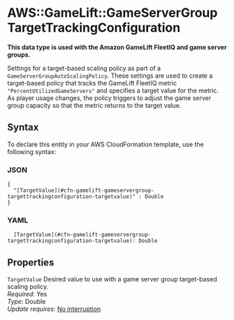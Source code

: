 # AWS::GameLift::GameServerGroup TargetTrackingConfiguration<a name="aws-properties-gamelift-gameservergroup-targettrackingconfiguration"></a>

 **This data type is used with the Amazon GameLift FleetIQ and game server groups\.** 

Settings for a target\-based scaling policy as part of a `GameServerGroupAutoScalingPolicy`\. These settings are used to create a target\-based policy that tracks the GameLift FleetIQ metric `"PercentUtilizedGameServers"` and specifies a target value for the metric\. As player usage changes, the policy triggers to adjust the game server group capacity so that the metric returns to the target value\. 

## Syntax<a name="aws-properties-gamelift-gameservergroup-targettrackingconfiguration-syntax"></a>

To declare this entity in your AWS CloudFormation template, use the following syntax:

### JSON<a name="aws-properties-gamelift-gameservergroup-targettrackingconfiguration-syntax.json"></a>

```
{
  "[TargetValue](#cfn-gamelift-gameservergroup-targettrackingconfiguration-targetvalue)" : Double
}
```

### YAML<a name="aws-properties-gamelift-gameservergroup-targettrackingconfiguration-syntax.yaml"></a>

```
  [TargetValue](#cfn-gamelift-gameservergroup-targettrackingconfiguration-targetvalue): Double
```

## Properties<a name="aws-properties-gamelift-gameservergroup-targettrackingconfiguration-properties"></a>

`TargetValue`  <a name="cfn-gamelift-gameservergroup-targettrackingconfiguration-targetvalue"></a>
Desired value to use with a game server group target\-based scaling policy\.   
*Required*: Yes  
*Type*: Double  
*Update requires*: [No interruption](https://docs.aws.amazon.com/AWSCloudFormation/latest/UserGuide/using-cfn-updating-stacks-update-behaviors.html#update-no-interrupt)